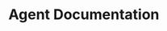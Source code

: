 # Agent Documentation

<!-- # TODO: Introduce the agent-focused document set and how to navigate it. -->
<!-- # TODO: Detail expectations for agents working within this repository. -->
<!-- # TODO: Provide update cadence and maintenance responsibilities for agent docs. -->
